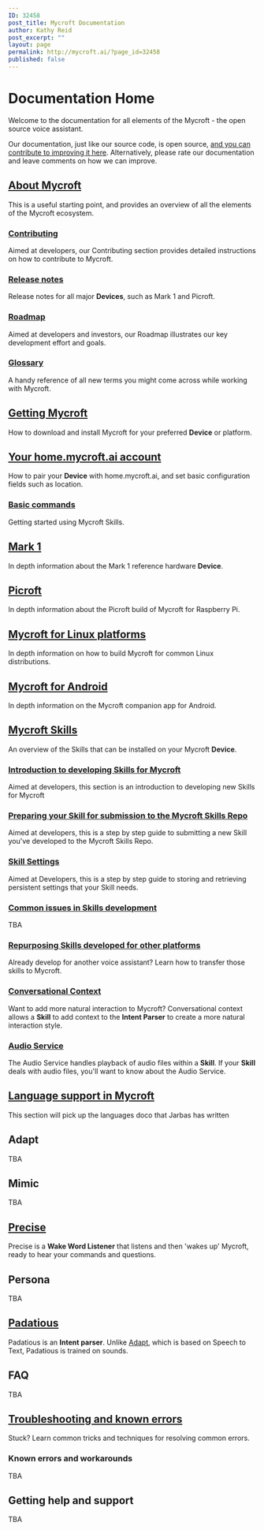 ```yaml
---
ID: 32458
post_title: Mycroft Documentation
author: Kathy Reid
post_excerpt: ""
layout: page
permalink: http://mycroft.ai/?page_id=32458
published: false
---
```

# Documentation Home

Welcome to the documentation for all elements of the Mycroft - the open source voice assistant.

Our documentation, just like our source code, is open source, [and you can contribute to improving it here](https://github.com/MycroftAI/docs-rewrite). Alternatively, please rate our documentation and leave comments on how we can improve.

## [About Mycroft](/01.about-mycroft/01.about-mycroft.md)

This is a useful starting point, and provides an overview of all the elements of the Mycroft ecosystem.

### [Contributing](/01.about-mycroft/02.contributing.md)

Aimed at developers, our Contributing section provides detailed instructions on how to contribute to Mycroft.

### [Release notes](/01.about-mycroft/03.release-notes.md)

Release notes for all major **Devices**, such as Mark 1 and Picroft.

### [Roadmap](/01.about-mycroft/04.roadmap.md)

Aimed at developers and investors, our Roadmap illustrates our key development effort and goals.

### [Glossary](/01.about-mycroft/05.glossary.md)

A handy reference of all new terms you might come across while working with Mycroft.

## [Getting Mycroft](/02.getting-mycroft/02.getting-mycroft.md)

How to download and install Mycroft for your preferred **Device** or platform.

## [Your home.mycroft.ai account](/03.your-home.mycoft.ai-account/01.your-home.mycroft-account.md)

How to pair your **Device** with home.mycroft.ai, and set basic configuration fields such as location.

### [Basic commands](/03.your-home.mycoft.ai-account/02.basic-commands.md)

Getting started using Mycroft Skills.

## [Mark 1](/05.mark-1/01.mark-1-overview.md)

In depth information about the Mark 1 reference hardware **Device**.

## [Picroft](/06.picroft/01.picroft-overview.md)

In depth information about the Picroft build of Mycroft for Raspberry Pi.

## [Mycroft for Linux platforms](/07.mycroft-for-linux/01.linux-overview.md)

In depth information on how to build Mycroft for common Linux distributions.

## [Mycroft for Android](/08.mycroft-for-android/01.android-overview.md)

In depth information on the Mycroft companion app for Android.

## [Mycroft Skills](/09.mycroft-skills/01.skills-overview.md)

An overview of the Skills that can be installed on your Mycroft **Device**.

### [Introduction to developing Skills for Mycroft](Introduction-to-developing-Skills.md)

Aimed at developers, this section is an introduction to developing new Skills for Mycroft

### [Preparing your Skill for submission to the Mycroft Skills Repo](Preparing-your-Skill-for-submission-to-theMycroft-Skills-Repo.md)

Aimed at developers, this is a step by step guide to submitting a new Skill you've developed to the Mycroft Skills Repo.

### [Skill Settings](Skill-Settings.md)

Aimed at Developers, this is a step by step guide to storing and retrieving persistent settings that your Skill needs.

### [Common issues in Skills development](/09.mycroft-skills/03.common-issues-skills-development.md)

TBA

### [Repurposing Skills developed for other platforms](/09.mycroft-skills/04.repurposing-skills-from-other-platforms.md)

Already develop for another voice assistant? Learn how to transfer those skills to Mycroft.

### [Conversational Context](Skill-Conversational-Context.md)

Want to add more natural interaction to Mycroft? Conversational context allows a **Skill** to add context to the **Intent Parser** to create a more natural interaction style.

### [Audio Service](Skill-Audio-Service.md)

The Audio Service handles playback of audio files within a **Skill**. If your **Skill** deals with audio files, you'll want to know about the Audio Service.

## [Language support in Mycroft](Language-support-in-Mycroft.md)

This section will pick up the languages doco that Jarbas has written

## Adapt

TBA

## Mimic

TBA

## [Precise](Precise.md)

Precise is a **Wake Word Listener** that listens and then 'wakes up' Mycroft, ready to hear your commands and questions.

## Persona

TBA

## [Padatious](Padatious.md)

Padatious is an **Intent parser**. Unlike [Adapt](Adapt.md), which is based on Speech to Text, Padatious is trained on sounds.

## FAQ

TBA

## [Troubleshooting and known errors](Troubleshooting-and-known-errors.md)

Stuck? Learn common tricks and techniques for resolving common errors.

### Known errors and workarounds

TBA
## Getting help and support

TBA
